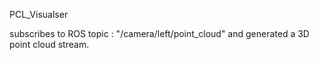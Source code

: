 PCL_Visualser

subscribes to ROS topic : "/camera/left/point_cloud"
and generated a 3D point cloud stream.
